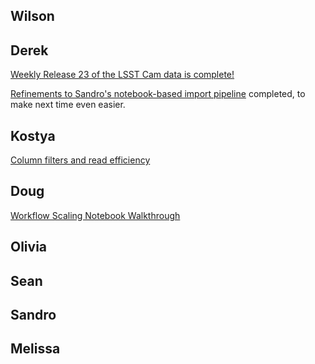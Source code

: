 ## Wilson
## Derek

[Weekly Release 23 of the LSST Cam data is
complete!](https://data.lsdb.io/rubin#w_2025_23/object_collection)

[Refinements to Sandro's notebook-based import
pipeline](https://github.com/lsst-sitcom/linccf/pull/10) completed, to
make next time even easier.

## Kostya
[Column filters and read efficiency](./column-filter)
## Doug
[Workflow Scaling Notebook Walkthrough](https://docs.lsdb.io/en/latest/tutorials/pre_executed/scaling_workflows.html)
## Olivia
## Sean
## Sandro
## Melissa
